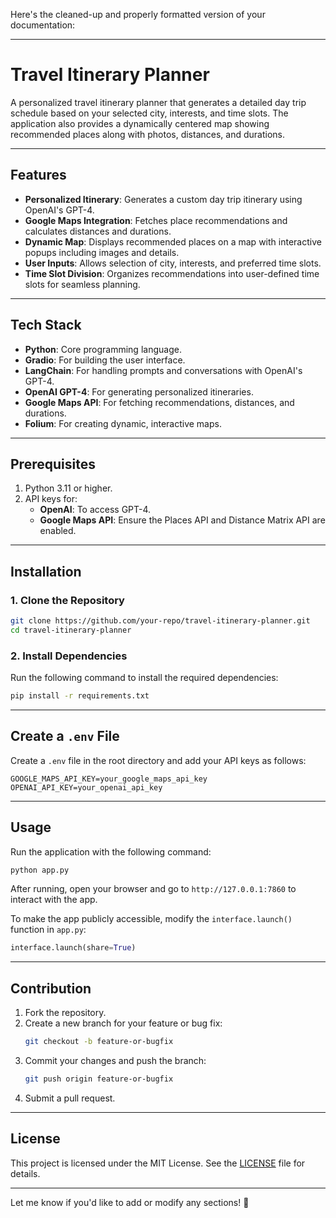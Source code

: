 Here's the cleaned-up and properly formatted version of your documentation:

---

# Travel Itinerary Planner

A personalized travel itinerary planner that generates a detailed day trip schedule based on your selected city, interests, and time slots. The application also provides a dynamically centered map showing recommended places along with photos, distances, and durations.

---

## Features

- **Personalized Itinerary**: Generates a custom day trip itinerary using OpenAI's GPT-4.
- **Google Maps Integration**: Fetches place recommendations and calculates distances and durations.
- **Dynamic Map**: Displays recommended places on a map with interactive popups including images and details.
- **User Inputs**: Allows selection of city, interests, and preferred time slots.
- **Time Slot Division**: Organizes recommendations into user-defined time slots for seamless planning.

---

## Tech Stack

- **Python**: Core programming language.
- **Gradio**: For building the user interface.
- **LangChain**: For handling prompts and conversations with OpenAI's GPT-4.
- **OpenAI GPT-4**: For generating personalized itineraries.
- **Google Maps API**: For fetching recommendations, distances, and durations.
- **Folium**: For creating dynamic, interactive maps.

---

## Prerequisites

1. Python 3.11 or higher.
2. API keys for:
   - **OpenAI**: To access GPT-4.
   - **Google Maps API**: Ensure the Places API and Distance Matrix API are enabled.

---

## Installation

### 1. Clone the Repository
```bash
git clone https://github.com/your-repo/travel-itinerary-planner.git
cd travel-itinerary-planner
```

### 2. Install Dependencies
Run the following command to install the required dependencies:
```bash
pip install -r requirements.txt
```

---

## Create a `.env` File

Create a `.env` file in the root directory and add your API keys as follows:
```env
GOOGLE_MAPS_API_KEY=your_google_maps_api_key
OPENAI_API_KEY=your_openai_api_key
```

---

## Usage

Run the application with the following command:
```bash
python app.py
```

After running, open your browser and go to `http://127.0.0.1:7860` to interact with the app.

To make the app publicly accessible, modify the `interface.launch()` function in `app.py`:
```python
interface.launch(share=True)
```

---

## Contribution

1. Fork the repository.
2. Create a new branch for your feature or bug fix:
   ```bash
   git checkout -b feature-or-bugfix
   ```
3. Commit your changes and push the branch:
   ```bash
   git push origin feature-or-bugfix
   ```
4. Submit a pull request.

---

## License

This project is licensed under the MIT License. See the [LICENSE](LICENSE) file for details.

---

Let me know if you'd like to add or modify any sections! 🚀

